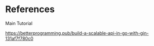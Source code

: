 # References

Main Tutorial

<https://betterprogramming.pub/build-a-scalable-api-in-go-with-gin-131af7f780c0>